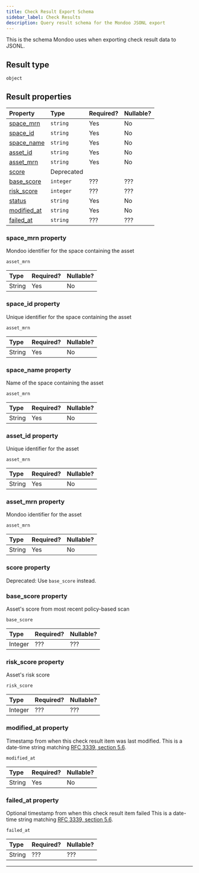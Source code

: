 ```yaml
---
title: Check Result Export Schema
sidebar_label: Check Results
description: Query result schema for the Mondoo JSONL export
---
```


This is the schema Mondoo uses when exporting check result data to JSONL.

## Result type

`object`

## Result properties

| Property                             | Type          | Required? | Nullable? |
| :----------------------------------- | :------------ | :-------- | :-------- |
| [space_mrn](#space_mrn-property)     | `string`      | Yes       | No        |
| [space_id](#space_id-property)     | `string`      | Yes       | No        |
| [space_name](#space_name-property)     | `string`      | Yes       | No        |
| [asset_id](#asset_id-property)     | `string`      | Yes       | No        |
| [asset_mrn](#asset_mrn-property)     | `string`      | Yes       | No        |
| [score](#score-property)             | Deprecated     |        |         |
| [base_score](#base_score-property)       | `integer`     | ???       | ???        |
| [risk_score](#risk_score-property)        | `integer`     | ???       | ???        |
| [status](#status-property)           | `string`      | Yes       | No        |
| [modified_at](#modified_at-property) | `string`      | Yes       | No        |
| [failed_at](#failed_at-property)     | `string`      | ???       | ???        |

### space_mrn property

Mondoo identifier for the space containing the asset

`asset_mrn`

| Type   | Required? | Nullable? |
| :----- | :-------- | :-------- |
| String | Yes       | No        |

### space_id property

Unique identifier for the space containing the asset

`asset_mrn`

| Type   | Required? | Nullable? |
| :----- | :-------- | :-------- |
| String | Yes       | No        |

### space_name property

Name of the space containing the asset

`asset_mrn`

| Type   | Required? | Nullable? |
| :----- | :-------- | :-------- |
| String | Yes       | No        |

### asset_id property

Unique identifier for the asset

`asset_mrn`

| Type   | Required? | Nullable? |
| :----- | :-------- | :-------- |
| String | Yes       | No        |

### asset_mrn property

Mondoo identifier for the asset

`asset_mrn`

| Type   | Required? | Nullable? |
| :----- | :-------- | :-------- |
| String | Yes       | No        |

### score property

Deprecated: Use `base_score` instead.

### base_score property

Asset's score from most recent policy-based scan

`base_score`

| Type   | Required? | Nullable? |
| :----- | :-------- | :-------- |
| Integer | ???       | ???        |

### risk_score property

Asset's risk score

`risk_score`

| Type   | Required? | Nullable? |
| :----- | :-------- | :-------- |
| Integer | ???       | ???        |

### modified_at property

Timestamp from when this check result item was last modified. This is a date-time string matching [RFC 3339, section 5.6](https://tools.ietf.org/html/rfc3339 "check the specification").

`modified_at`

| Type   | Required? | Nullable? |
| :----- | :-------- | :-------- |
| String | Yes       | No        |

### failed_at property

Optional timestamp from when this check result item failed This is a date-time string matching [RFC 3339, section 5.6](https://tools.ietf.org/html/rfc3339 "check the specification").

`failed_at`

| Type   | Required? | Nullable? |
| :----- | :-------- | :-------- |
| String | ???       | ???        |

---
